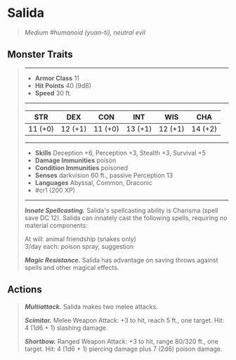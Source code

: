 # Salida
>*Medium #humanoid (yuan-ti), neutral evil*
## Monster Traits
>___
>- **Armor Class** 11
>- **Hit Points** 40 (9d8)
>- **Speed** 30 ft.
>___
>|STR|DEX|CON|INT|WIS|CHA|
>|:---:|:---:|:---:|:---:|:---:|:---:|
>|11 (+0)|12 (+1)|11 (+0)|13 (+1)|12 (+1)|14 (+2)|
>___
>- **Skills** Deception +6, Perception +3, Stealth +3, Survival +5
>- **Damage Immunities** poison
>- **Condition Immunities** poisoned
>- **Senses** darkvision 60 ft., passive Perception 13
>- **Languages** Abyssal, Common, Draconic
>- #cr1 (200 XP)
>___
>***Innate Spellcasting.*** Salida's spellcasting ability is Charisma (spell save DC 12). Salida can innately cast the following spells, requiring no material components:  
>
>At will: animal friendship (snakes only)  
>3/day each: poison spray, suggestion  
>
>
>***Magic Resistance.*** Salida has advantage on saving throws against spells and other magical effects.  
>
## Actions
>***Multiattack.*** Salida makes two melee attacks.  
>
>***Scimitar.*** Melee Weapon Attack: +3 to hit, reach 5 ft., one target. Hit: 4 (1d6 + 1) slashing damage.  
>
>***Shortbow.*** Ranged Weapon Attack: +3 to hit, range 80/320 ft., one target. Hit: 4 (1d6 + 1) piercing damage plus 7 (2d6) poison damage.